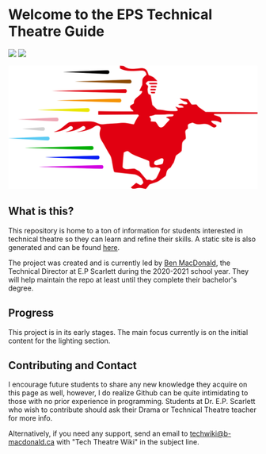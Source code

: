 # Welcome to the EPS Technical Theatre Guide
![](https://img.shields.io/github/license/epstechtheatre/epstechtheatre.github.io?style=for-the-badge)
![](https://img.shields.io/badge/Wiki-techwiki.b--macdonald.ca-informational.svg?link=https://techwiki.b-macdonald.ca&style=for-the-badge)



![](docs/images/svg/Wiki%20Logo.svg)
## What is this?
This repository is home to a ton of information for students interested in technical theatre so they can learn and refine their skills. A static site is also generated and can be found [here](https://epstechtheatre.github.io/).

The project was created and is currently led by [Ben MacDonald](https://github.com/Quantum158/), the Technical Director at E.P Scarlett during the 2020-2021 school year. They will help maintain the repo at least until they complete their bachelor's degree.

## Progress
This project is in its early stages.
The main focus currently is on the initial content for the lighting section.

## Contributing and Contact
I encourage future students to share any new knowledge they acquire on this page as well, however, I do realize Github can be quite intimidating to those with no prior experience in programming. Students at Dr. E.P. Scarlett who wish to contribute should ask their Drama or Technical Theatre teacher for more info.

Alternatively, if you need any support, send an email to [techwiki@b-macdonald.ca](mailto:techwiki@b-macdonald.ca) with "Tech Theatre Wiki" in the subject line.
